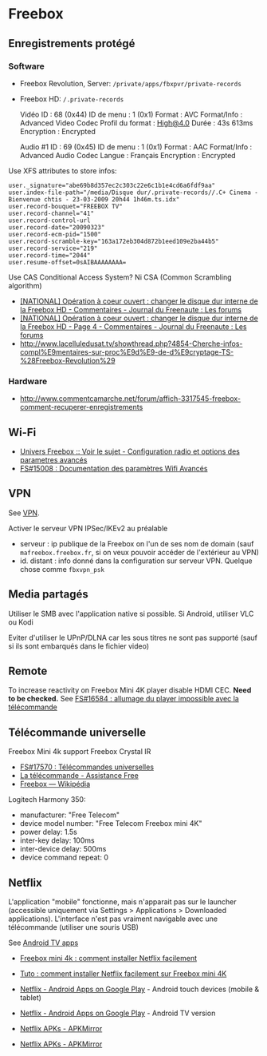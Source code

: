# Freebox

## Enregistrements protégé

### Software


- Freebox Revolution, Server: `/private/apps/fbxpvr/private-records`
- Freebox HD: `/.private-records`
 
	Vidéo
	ID : 68 (0x44)
	ID de menu : 1 (0x1)
	Format : AVC
	Format/Info : Advanced Video Codec
	Profil du format : High@4.0
	Durée : 43s 613ms
	Encryption : Encrypted

	Audio #1
	ID : 69 (0x45)
	ID de menu : 1 (0x1)
	Format : AAC
	Format/Info : Advanced Audio Codec
	Langue : Français
	Encryption : Encrypted

Use XFS attributes to store infos:

	user._signature="abe69b8d357ec2c303c22e6c1b1e4cd6a6fdf9aa"
	user.index-file-path="/media/Disque dur/.private-records//.C+ Cinema - Bienvenue chtis - 23-03-2009 20h44 1h46m.ts.idx"
	user.record-bouquet="FREEBOX TV"
	user.record-channel="41"
	user.record-control-url
	user.record-date="20090323"
	user.record-ecm-pid="1500"
	user.record-scramble-key="163a172eb304d872b1eed109e2ba44b5"
	user.record-service="219"
	user.record-time="2044"
	user.resume-offset=0sAIBAAAAAAAA=

Use CAS Conditional Access System? Ni CSA (Common Scrambling algorithm)

- [\[NATIONAL\] Opération à coeur ouvert : changer le disque dur interne de la Freebox HD - Commentaires - Journal du Freenaute : Les forums](https://www.journaldufreenaute.fr/forum/index.php?/topic/1201-national-op%C3%A9ration-%C3%A0-coeur-ouvert-changer-le-disque-dur-interne-de-la-freebox-hd/)
- [\[NATIONAL\] Opération à coeur ouvert : changer le disque dur interne de la Freebox HD - Page 4 - Commentaires - Journal du Freenaute : Les forums](https://www.journaldufreenaute.fr/forum/index.php?/topic/1201-national-op%C3%A9ration-%C3%A0-coeur-ouvert-changer-le-disque-dur-interne-de-la-freebox-hd/&page=4&tab=comments#comment-54806)
- http://www.lacelluledusat.tv/showthread.php?4854-Cherche-infos-compl%E9mentaires-sur-proc%E9d%E9-de-d%E9cryptage-TS-%28Freebox-Revolution%29

### Hardware

- http://www.commentcamarche.net/forum/affich-3317545-freebox-comment-recuperer-enregistrements

## Wi-Fi

- [Univers Freebox :: Voir le sujet - Configuration radio et options des parametres avancés](http://forum.universfreebox.com/viewtopic.php?p=441970&sid=328e17ef854d486c10cfc18f7c610ab0#441970)
- [FS#15008 : Documentation des paramètres Wifi Avancés](http://dev.freebox.fr/bugs/task/15008)

## VPN

See [VPN](VPN).

Activer le serveur VPN IPSec/IKEv2 au préalable

- serveur : ip publique de la Freebox on l'un de ses nom de domain (sauf `mafreebox.freebox.fr`, si on veux pouvoir accéder de l'extérieur au VPN)
- id. distant : info donné dans la configuration sur serveur VPN. Quelque chose comme `fbxvpn_psk`

## Media partagés

Utiliser le SMB avec l'application native si possible. Si Android, utiliser VLC ou Kodi

Eviter d'utiliser le UPnP/DLNA car les sous titres ne sont pas supporté (sauf si ils sont embarqués dans le fichier video)

## Remote

To increase reactivity on Freebox Mini 4K player disable HDMI CEC. **Need to be checked.** See [FS#16584 : allumage du player impossible avec la télécommande](http://dev.freebox.fr/bugs/task/16584)

## Télécommande universelle

Freebox Mini 4k support Freebox Crystal IR

- [FS#17570 : Télécommandes universelles](https://dev.freebox.fr/bugs/task/17570)
- [La télécommande - Assistance Free](http://www.free.fr/assistance/91.html)
- [Freebox — Wikipédia](https://fr.wikipedia.org/wiki/Freebox)

Logitech Harmony 350:
- manufacturer: "Free Telecom"
- device model number: "Free Telecom Freebox mini 4K"
- power delay: 1.5s
- inter-key delay: 100ms
- inter-device delay: 500ms
- device command repeat: 0

## Netflix

L'application "mobile" fonctionne, mais n'apparait pas sur le launcher (accessible uniquement via Settings > Applications > Downloaded applications). L'interface n'est pas vraiment navigable avec une télécommande (utiliser une souris USB)

See [Android TV apps](Android#android-tv-apps)

- [Freebox mini 4k : comment installer Netflix facilement](http://www.universfreebox.com/article/35826/Freebox-mini-4k-comment-installer-Netflix-facilement)
- [Tuto : comment installer Netflix facilement sur Freebox mini 4K](http://www.universfreebox.com/article/40235/Tuto-comment-installer-Netflix-facilement-sur-Freebox-mini-4K)

- [Netflix - Android Apps on Google Play](https://play.google.com/store/apps/details?id=com.netflix.ninja) - Android touch devices (mobile & tablet)
- [Netflix - Android Apps on Google Play](https://play.google.com/store/apps/details?id=com.netflix.mediaclient) - Android TV version
- [Netflix APKs - APKMirror](https://www.apkmirror.com/apk/netflix-inc/netflix/)
- [Netflix APKs - APKMirror](https://www.apkmirror.com/apk/netflix-inc/netflix-android-tv/)

